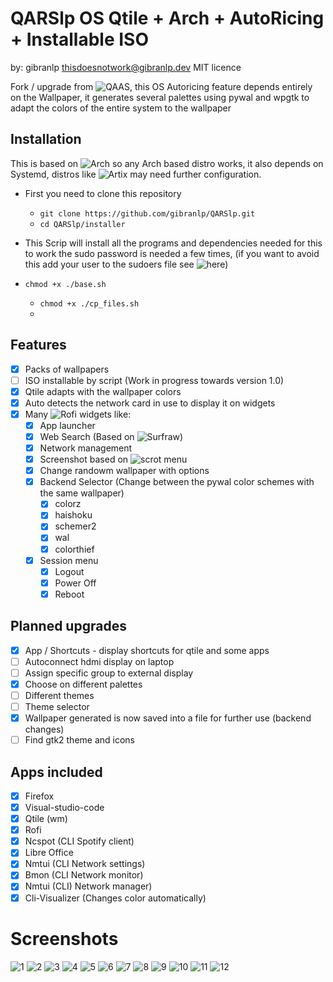 # QARSlp OS Qtile + Arch + AutoRicing + Installable ISO

by: gibranlp thisdoesnotwork@gibranlp.dev 
MIT licence

Fork / upgrade from ![QAAS](https://github.com/gibranlp/QAAS), this OS Autoricing feature depends entirely on the Wallpaper, it generates several palettes using pywal and wpgtk to adapt the colors of the entire system to the wallpaper

## Installation

This is based on ![Arch](https://archlinux.org/) so any Arch based distro works, it also depends on Systemd, distros like ![Artix](https://artixlinux.org/) may need further configuration.

  - First you need to clone this repository
    - `git clone https://github.com/gibranlp/QARSlp.git`
    - `cd QARSlp/installer`
  - This Scrip will install all the programs and dependencies needed for this to work the sudo password is needed a few times, (if you want to avoid this add your user to the sudoers file see ![here](https://gibranlp.dev/post/sudoers/))

  - `chmod +x ./base.sh`
    - `chmod +x ./cp_files.sh`
    - 


## Features
- [x] Packs of wallpapers
- [ ] ISO installable by script (Work in progress towards version 1.0)
- [x] Qtile adapts with the wallpaper colors 
- [x] Auto detects the network card in use to display it on widgets
- [x] Many ![Rofi](https://github.com/davatorium/rofi) widgets like:
  - [x] App launcher
  - [x] Web Search (Based on ![Surfraw](https://github.com/JNRowe/surfraw))
  - [x] Network management
  - [x] Screenshot based on ![scrot](https://github.com/dreamer/scrot) menu
  - [x] Change randowm wallpaper with options
  - [x] Backend Selector (Change between the pywal color schemes with the same wallpaper)
    - [x] colorz
    - [x] haishoku
    - [x] schemer2
    - [x] wal
    - [x] colorthief
  - [x] Session menu
    - [x] Logout
    - [x] Power Off
    - [x] Reboot

## Planned upgrades
- [x] App / Shortcuts - display shortcuts for qtile and some apps
- [ ] Autoconnect hdmi display on laptop
- [ ] Assign specific group to external display
- [x] Choose on different palettes
- [ ] Different themes
- [ ] Theme selector
- [x] Wallpaper generated is now saved into a file for further use (backend changes)
- [ ] Find gtk2 theme and icons

## Apps included
- [x] Firefox
- [x] Visual-studio-code
- [x] Qtile (wm)
- [x] Rofi
- [x] Ncspot (CLI Spotify client)
- [x] Libre Office
- [x] Nmtui (CLI Network settings)
- [x] Bmon (CLI Network monitor)
- [x] Nmtui (CLI) Network manager)
- [x] Cli-Visualizer (Changes color automatically)

# Screenshots

![1](https://github.com/gibranlp/QARSlp/blob/main/screenshots/1.%20.png)
![2](https://github.com/gibranlp/QARSlp/blob/main/screenshots/2.%20.png)
![3](https://github.com/gibranlp/QARSlp/blob/main/screenshots/3.%20.png)
![4](https://github.com/gibranlp/QARSlp/blob/main/screenshots/4.%20.png)
![5](https://github.com/gibranlp/QARSlp/blob/main/screenshots/5.%20.png)
![6](https://github.com/gibranlp/QARSlp/blob/main/screenshots/6.%20.png)
![7](https://github.com/gibranlp/QARSlp/blob/main/screenshots/7.%20.png)
![8](https://github.com/gibranlp/QARSlp/blob/main/screenshots/8.%20.png)
![9](https://github.com/gibranlp/QARSlp/blob/main/screenshots/9.%20.png)
![10](https://github.com/gibranlp/QARSlp/blob/main/screenshots/10.%20.png)
![11](https://github.com/gibranlp/QARSlp/blob/main/screenshots/11.%20.png)
![12](https://github.com/gibranlp/QARSlp/blob/main/screenshots/12.%20.png)
